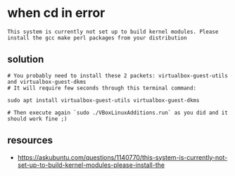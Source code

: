 # when cd in error

~~~
This system is currently not set up to build kernel modules. Please install the gcc make perl packages from your distribution
~~~

## solution
```shell
# You probably need to install these 2 packets: virtualbox-guest-utils and virtualbox-guest-dkms
# It will require few seconds through this terminal command:

sudo apt install virtualbox-guest-utils virtualbox-guest-dkms

# Then execute again `sudo ./VBoxLinuxAdditions.run` as you did and it should work fine ;)
```


## resources
- https://askubuntu.com/questions/1140770/this-system-is-currently-not-set-up-to-build-kernel-modules-please-install-the